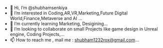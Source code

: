 - 👋 Hi, I’m @shubhamsenkiya
- 👀 I’m interested in Coding,AR,VR,Marketing,Future Digital World,Finance,Metaverse and AI ...
- 🌱 I’m currently learning Marketing, Desigining...
- 💞️ I’m looking to collaborate on small Projects like game design in Unreal engine, Coding Projects,...
- 📫 How to reach me , mail me : shubham1232rox@gmail.com...

<!---
samsenkiya/samsenkiya is a ✨ special ✨ repository because its `README.md` (this file) appears on your GitHub profile.
You can click the Preview link to take a look at your changes.
--->
